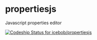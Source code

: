 # propertiesjs
Javascript properties editor

[ ![Codeship Status for icebob/propertiesjs](https://codeship.com/projects/a351fcd0-bffc-0132-efac-7eb09717a41c/status?branch=master)](https://codeship.com/projects/73089)